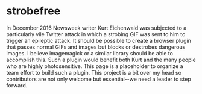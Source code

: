 # strobefree

In December 2016 Newsweek writer Kurt Eichenwald was subjected to a particularly vile Twitter attack in which a strobing GIF was sent to him to trigger an epileptic attack. It should be possible to create a browser plugin that passes normal GIFs and images but blocks or destrobes dangerous images. I believe imagemagick or a similar library should be able to accomplish this.  Such a plugin would benefit both Kurt and the many people who are highly photosensitive.  This page is a placeholder to organize a team effort to build such a plugin.  This project is a bit over my head so contributors are not only welcome but essential--we need a leader to step forward.  
